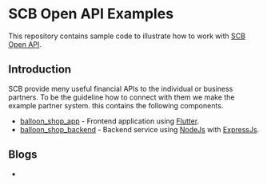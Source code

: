 SCB Open API Examples
=====================
This repository contains sample code to illustrate how to work with [SCB Open API](https://developer.scb/).

Introduction
------------
SCB provide meny useful financial APIs to the individual or business partners. To be the guideline how to connect with them we make the example partner system. this contains the following components.
* [balloon_shop_app](https://github.com/SCB-TechX/scb-open-api-examples/tree/master/balloon_shop_app) - Frontend application using [Flutter](https://flutter.dev/).
* [balloon_shop_backend](https://github.com/SCB-TechX/scb-open-api-examples/tree/master/balloon_shop_backend) - Backend service using [NodeJs](https://nodejs.org/) with [ExpressJs](http://expressjs.com/).

Blogs
-----
* 
